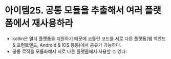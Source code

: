 # 아이템25. 공통 모듈을 추출해서 여러 플랫폼에서 재사용하라

- kotlin은 멀티 플랫폼을 지원하기 때문에 코틀린 코드를 서로 다른 플랫폼(웹 백엔드 & 프런트엔드, Android & IOS 등등)에서 공유가 가능하다.
- 공통 로직을 모듈화해서 서로 다른 플랫폼에서 사용할 수 있다.